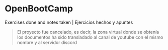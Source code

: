 # OpenBootCamp

Exercises done and notes taken | Ejercicios hechos y apuntes

> El proyecto fue cancelado, es decir, la zona virtual donde se obtenía los documentos ha sido transladado al canal de youtube con el mismo nombre y al servidor discord
